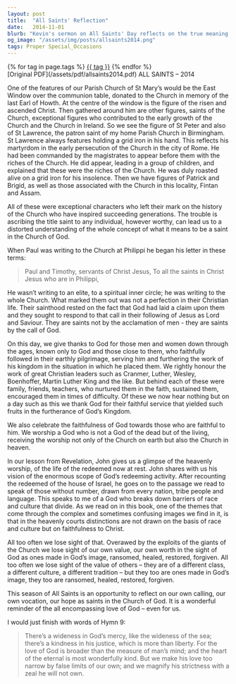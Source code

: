 ```yaml
---
layout: post
title:  "All Saints' Reflection"
date:   2014-11-01
blurb: "Kevin's sermon on All Saints' Day reflects on the true meaning of sainthood, emphasizing that it is not about perfection but about God's claim on individuals who follow Jesus. He encourages the congregation to recognize the value of every person as made in God's image, and to celebrate the faithfulness of God towards those who are faithful to Him. The sermon concludes with a reminder of God's broad love and mercy, as expressed in a hymn."
og_image: "/assets/img/posts/allsaints2014.png"
tags: Proper Special_Occasions
---    
```

<div class="tag-pills">
    {% for tag in page.tags %}
    <a href="{{ site.baseurl }}/tag/{{ tag | slugify }}" class="tag-pill">{{ tag }}</a>
    {% endfor %}
</div>
[Original PDF](/assets/pdf/allsaints2014.pdf)
ALL SAINTS – 2014

One of the features of our Parish Church of St Mary’s would be the East Window over the communion table, donated to the Church in memory of the last Earl of Howth. At the centre of the window is the figure of the risen and ascended Christ. Then gathered around him are other figures, saints of the Church, exceptional figures who contributed to the early growth of the Church and the Church in Ireland. So we see the figure of St Peter and also of St Lawrence, the patron saint of my home Parish Church in Birmingham. St Lawrence always features holding a grid iron in his hand. This reflects his martyrdom in the early persecution of the Church in the city of Rome. He had been commanded by the magistrates to appear before them with the riches of the Church. He did appear, leading in a group of children, and explained that these were the riches of the Church. He was duly roasted alive on a grid iron for his insolence. Then we have figures of Patrick and Brigid, as well as those associated with the Church in this locality, Fintan and Assam.

All of these were exceptional characters who left their mark on the history of the Church who have inspired succeeding generations. The trouble is ascribing the title saint to any individual, however worthy, can lead us to a distorted understanding of the whole concept of what it means to be a saint in the Church of God.

When Paul was writing to the Church at Philippi he began his letter in these terms:

> Paul and Timothy, servants of Christ Jesus,
> To all the saints in Christ Jesus who are in Philippi,

He wasn’t writing to an elite, to a spiritual inner circle; he was writing to the whole Church. What marked them out was not a perfection in their Christian life. Their sainthood rested on the fact that God had laid a claim upon them and they sought to respond to that call in their following of Jesus as Lord and Saviour. They are saints not by the acclamation of men - they are saints by the call of God.

On this day, we give thanks to God for those men and women down through the ages, known only to God and those close to them, who faithfully followed in their earthly pilgrimage, serving him and furthering the work of his kingdom in the situation in which he placed them. We rightly honour the work of great Christian leaders such as Cranmer, Luther, Wesley, Boenhoffer, Martin Luther King and the like. But behind each of these were family, friends, teachers, who nurtured them in the faith, sustained them, encouraged them in times of difficulty. Of these we now hear nothing but on a day such as this we thank God for their faithful service that yielded such fruits in the furtherance of God’s Kingdom.

We also celebrate the faithfulness of God towards those who are faithful to him. We worship a God who is not a God of the dead but of the living, receiving the worship not only of the Church on earth but also the Church in heaven.

In our lesson from Revelation, John gives us a glimpse of the heavenly worship, of the life of the redeemed now at rest. John shares with us his vision of the enormous scope of God’s redeeming activity. After recounting the redeemed of the house of Israel, he goes on to the passage we read to speak of those without number, drawn from every nation, tribe people and language. This speaks to me of a God who breaks down barriers of race and culture that divide. As we read on in this book, one of the themes that come through the complex and sometimes confusing images we find in it, is that in the heavenly courts distinctions are not drawn on the basis of race and culture but on faithfulness to Christ.

All too often we lose sight of that. Overawed by the exploits of the giants of the Church we lose sight of our own value, our own worth in the sight of God as ones made in God’s image, ransomed, healed, restored, forgiven. All too often we lose sight of the value of others – they are of a different class, a different culture, a different tradition – but they too are ones made in God’s image, they too are ransomed, healed, restored, forgiven.

This season of All Saints is an opportunity to reflect on our own calling, our own vocation, our hope as saints in the Church of God. It is a wonderful reminder of the all encompassing love of God – even for us.

I would just finish with words of Hymn 9:

> There’s a wideness in God’s mercy,
> like the wideness of the sea;
> there’s a kindness in his justice,
> which is more than liberty.
> For the love of God is broader
> than the measure of man’s mind;
> and the heart of the eternal
> is most wonderfully kind.
> But we make his love too narrow
> by false limits of our own;
> and we magnify his strictness
> with a zeal he will not own.
